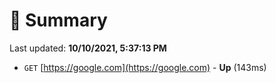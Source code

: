 # 📖 Summary
Last updated: **10/10/2021, 5:37:13 PM**

- `GET` [https://google.com](https://google.com) - **Up** (143ms)
